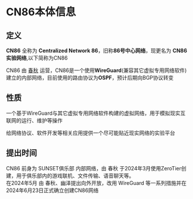 # CN86本体信息
## 定义
**CN86** 全称为 **Centralized Network 86**，旧称**86号中心网络**，现更名为 **CN86实验网络**,以下简称为CN86

CN86 由 [春秋](https://code.cq.cn/) 运营，CN86是一个使用**WireGuard**(兼容其它虚拟专用网络软件)建立的内部网络，目前使用的路由协议为**OSPF**，预计后期向BGP协议转变  

## 性质
一个基于WireGuard与其它虚拟专用网络软件构建的虚拟网络，用于模拟现实互联网的运行、维护等操作  

给网络协议、软件开发等相关应用提供一个尽可能贴近现实网络的实验平台

## 提出时间
CN86 前身为 SUNSET俱乐部 内部网络，由 春秋 于2024年3月使用ZeroTier创建，用于俱乐部内的游戏联机、文件传输、语音聊天等。  
在2024年5月 由 春秋、幽泽提出向外开放，改用 WireGuard 等一系列措施并在2024年6月23日正式确立创建CN86网络